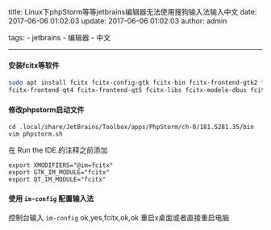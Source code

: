 title: Linux下phpStorm等等jetbrains编辑器无法使用搜狗输入法输入中文
date: 2017-06-06 01:02:03
update: 2017-06-06 01:02:03
author: admin

tags: 
    - jetbrains
    - 编辑器
    - 中文
   

---

#### 安装fcitx等软件

```bash
sudo apt install fcitx fcitx-config-gtk fcitx-bin fcitx-frontend-gtk2 fcitx-frontend-gtk3 
fcitx-frontend-qt4 fcitx-frontend-qt5 fcitx-libs fcitx-modele-dbus fcitx-module-kimpanel fcitx-module-x11 fcitx-modules fcitx-ui-classic
```


#### 修改phpstorm启动文件
```
cd .local/share/JetBrains/Toolbox/apps/PhpStorm/ch-0/181.5281.35/bin
vim phpstorm.sh 
```
在 Run the IDE.的注释之前添加
```
export XMODIFIERS="@im=fcitx"
export GTK_IM_MODULE="fcitx"
export QT_IM_MODULE="fcitx"
```

#### 使用 `im-config` 配置输入法

控制台输入 `im-config`
ok,yes,fcitx,ok,ok
重启x桌面或者直接重启电脑





